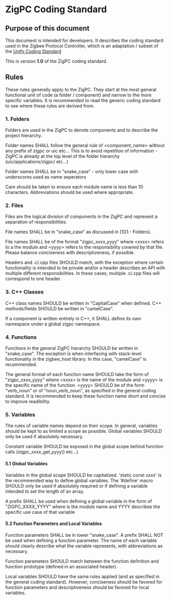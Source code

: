 # ZigPC Coding Standard #

## Purpose of this document ##

This document is intended for developers. It describes the
coding standard used in the Zigbee Protocol Controller, which
is an adaptation / subset of the
[Unify Coding Standard](../../doc/standards/coding-standard.md)

This is version **1.0** of the ZigPC coding standard.

## Rules ##
These rules generally apply to the ZigPC. They start at the most
general functional unit of code (a folder / component) and narrow
to the more specific variables. It is recommended to read the
generic coding standard to see where these rules are derived from.

### 1. Folders ###
Folders are used in the ZigPC to denote components and to describe
the project hierarchy.

Folder names SHALL follow the general rule of &lt;component_name&gt; without
any prefix of zigpc or uic etc...
This is to avoid repetition of information - ZigPC is already at the top
level of the folder hierarchy (uic/applications/zigpc/ etc...)

Folder names SHALL be in "snake_case" - only lower case with underscores
used as name seperators

Care should be taken to ensure each module name is less than 10 characters.
Abbreviations should be used where appropriate.

### 2. Files ###
Files are the logical division of components in the ZigPC and represent
a separation of responsibilities.

File names SHALL be in "snake_case" as discussed in [1](1 - Folders).

File names SHALL be of the format "zigpc_xxxx_yyyy" where &lt;xxxx&gt; refers to
a the module and &lt;yyyy&gt; refers to the responsibility covered by that file.
Please balance conciseness with descriptiveness, if possible.

Headers and .c/.cpp files SHOULD match, with the exception where
certain functionality is intended to be private and/or a header
describes an API with multiple different responsibilities.
In these cases, multiple .c/.cpp files will correspond to one header.

### 3. C++ Classes ###
C++ class names SHOULD be written in "CapitalCase" when defined.
C++ methods/fields SHOULD be written in "camelCase".

If a component is written entirely in C++, it SHALL define its
own namespace under a global zigpc namespace.

### 4. Functions ###
Functions in the general ZigPC hierarchy SHOULD be written in "snake_case".
The exception is when interfacing with stack-level functionality in the
zigbee_host library. In this case, "camelCase" is recommended.

The general format of each function name SHOULD take the form of "zigpc_xxxx_yyyy"
where &lt;xxxx&gt; is the name of the module and &lt;yyyy&gt; is the specific name of
the function.
&lt;yyyy&gt; SHOULD be of the form "verb_noun" or of "noun_verb_noun", as specified in
the general coding standard.
It is recommended to keep these function name short and concise to improve
readibility.

### 5. Variables
The rules of variable names depend on their scope. In general,
variables should be kept to as limited a scope as possible.
Global variables SHOULD only be used if absolutely necessary.

Constant variable SHOULD be exposed in the global scope behind
function calls (zigpc_xxxx_get_yyyy() etc...)

#### 5.1 Global Variables
Variables in the global scope SHOULD be capitalized.
'static const xxxx' is the recommended way to define global variables.
The '#define' macro SHOULD only be used if absolutely required or
if defining a variable intended to set the length of an array.

A prefix SHALL be used when defining a global variable in the form of
"ZIGPC_XXXX_YYYY" where <XXXX> is the module name and YYYY describes the specific
use case of that variable

#### 5.2 Function Parameters and Local Variables
Function parameters SHALL be in lower "snake_case". A prefix SHALL NOT be used
when defining a function parameter. The name of each variable should
clearly describe what the variable represents, with abbreviations as necessary.

Function parameters SHOULD match between the function definition and function
prototype (defined in an associated header).

Local variables SHOULD have the same rules applied (and as specified in the
general coding standard). However, conciseness should be favored for
function parameters and descriptiveness should be favored for local variables.
